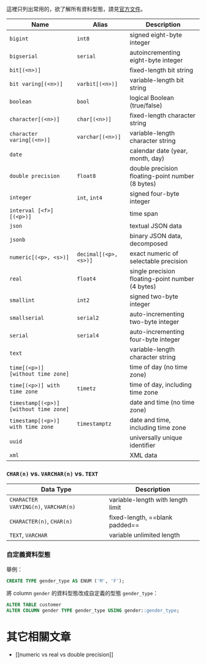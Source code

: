 這裡只列出常用的，欲了解所有資料型態，請見[官方文件](https://www.postgresql.org/docs/current/datatype.html)。

| Name | Alias | Description |
|---|---|---|
|`bigint`|`int8`|signed eight-byte integer|
|`bigserial`|`serial`|autoincrementing eight-byte integer|
|`bit[(<n>)]`||fixed-length bit string|
|`bit varing[(<n>)]`|`varbit[(<n>)]`|variable-length bit string|
|`boolean`|`bool`|logical Boolean (true/false)|
|`character[(<n>)]`|`char[(<n>)]`|fixed-length character string|
|`character varing[(<n>)]`|`varchar[(<n>)]`|variable-length character string|
|`date`||calendar date (year, month, day)|
|`double precision`|`float8`|double precision floating-point number (8 bytes)|
|`integer`|`int`, `int4`|signed four-byte integer|
|`interval [<f>] [(<p>)]`||time span|
|`json`||textual JSON data|
|`jsonb`||binary JSON data, decomposed|
|`numeric[(<p>, <s>)]`|`decimal[(<p>, <s>)]`|exact numeric of selectable precision|
|`real`|`float4`|single precision floating-point number (4 bytes)|
|`smallint`|`int2`|signed two-byte integer|
|`smallserial`|`serial2`|auto-incrementing two-byte integer|
|`serial`|`serial4`|auto-incrementing four-byte integer|
|`text`||variable-length character string|
|`time[(<p>)] [without time zone]`||time of day (no time zone)|
|`time[(<p>)] with time zone`|`timetz`|time of day, including time zone|
|`timestamp[(<p>)] [without time zone]`||date and time (no time zone)|
|`timestamp[(<p>)] with time zone`|`timestamptz`|date and time, including time zone|
|`uuid`||universally unique identifier|
|`xml`||XML data|

### `CHAR(n)` vs. `VARCHAR(n)` vs. `TEXT`

| Data Type | Description |
|---|---|
| `CHARACTER VARYING(n)`, `VARCHAR(n)` | variable-length with length limit |
| `CHARACTER(n)`, `CHAR(n)` | fixed-length, ==blank padded== |
| `TEXT`, `VARCHAR` | variable unlimited length |

### 自定義資料型態

舉例：

```SQL
CREATE TYPE gender_type AS ENUM ('M', 'F');
```

將 column `gender` 的資料型態改成自定義的型態 `gender_type`：

```SQL
ALTER TABLE customer
ALTER COLUMN gender TYPE gender_type USING gender::gender_type;
```

# 其它相關文章

- [[numeric vs real vs double precision]]
